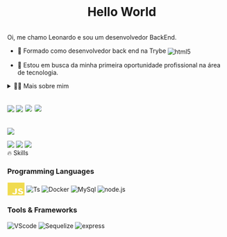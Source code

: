 <!--título-->
<div id="user-content-toc">
  <ul align="center">
    <summary><h1 style="display: inline-block">Hello World</h1></summary>
</div>

<!-- Presentation -->
<p>
  Oi, me chamo Leonardo e sou um desenvolvedor BackEnd.

  - 🌱 Formado como desenvolvedor back end na Trybe <img align="center" alt="html5" height="23px" src="https://yt3.googleusercontent.com/SLg3vW9jQbja0ea7la5Bx8nVffl5BprQ7xaTqx_weWvcUPqJF-ylPl2BSs8ocY5gdT06GB_a=s900-c-k-c0x00ffffff-no-rj" />

  - 🔭 Estou em busca da minha primeira oportunidade profissional na área de tecnologia.
</p>

<!-- Dropdown -->
<details>
  <summary>👨‍💻 Mais sobre mim</summary>

  - 💬 Eu sou o Leonardo, apaixonado por programação e tecnologia. Meu objetivo é explorar e aprender novas tecnologias, compartilhando projetos e conhecimentos no GitHub. Estou sempre em busca de desafios e oportunidades para expandir minhas habilidades de desenvolvimento.
  - 😄 Pronomes: Ele/dele

  - ⚡ Sou apaixonado por video games, cosplay e uma variedade de outros aspectos do mundo geek e tecnológico. \o/
</details>


<!-- GithubStats -->
<div>
  <br><br>
  <img height="160em" src="https://github-readme-stats.vercel.app/api?username=Leon-brum&show_icons=true&theme=transparent&include_all_commits=true&count_private=true&hide_border=true">
  <img height="160em" src="https://github-readme-stats.vercel.app/api/top-langs/?username=Leon-brum&layout=compact&langs_count=6&theme=transparent&hide_border=true">

  <img style="border: 1px solid white; border-radius: 4px;" height="203px" src="https://github-readme-stats.vercel.app/api?username=Leon-brum&show_icons=true&custom_title=Leonardo's%20Github%20Stats&theme=transparent&hide_border=true">
  <img style="border: 1px solid white; border-radius: 4px;" height="203px" src="https://github-readme-streak-stats.herokuapp.com/?user=Leon-brum&theme=transparent&hide_border=true">
  <br><br>
</div>

<!-- GIF -->
<p align="left">
  <img align="center" src="https://github.com/Anmol-Baranwal/Cool-GIFs-For-GitHub/assets/74038190/0c7eb6ed-663b-4ce4-bfbd-18239a38ba1b" width="500 alt="Imagem">
</p>
<div aling="right">
<a href="https://www.instagram.com/leo_morenolm/ target="_blank"><img src="https://img.shields.io/badge/-Instagram-%23E4405F?style=for-the-badge&logo=instagram&logoColor=white" target="_blank"></a>
  <a href = "mailto:leu-profissional@hotmail.com"><img src="https://img.shields.io/badge/-Gmail-%23333?style=for-the-badge&logo=gmail&logoColor=white" destino ="_blank"></a>
  <a href="https://www.linkedin.com/in/leonardo-moreno-b8015a294/" target="_blank"><img src="https://img.shields.io/badge/-LinkedIn-%230077B5?style=for-the-badge&logo=linkedin&logoColor=white" target="_blank"></a>
</div>
🔥 Skills
<!-- Skills: Programming Languages -->
  <div style="flex-basis: 48%;">
    <h3>Programming Languages</h3>
    <img align="center" alt="Js" height="30" width="40" src="https://raw.githubusercontent.com/devicons/devicon/master/icons/javascript/javascript-plain.svg">
    <img align="center" alt="Ts" height="30" width="40" src="https://cdn.jsdelivr.net/gh/devicons/devicon@latest/icons/typescript/typescript-original.svg">
    <img align="center" alt="Docker" height="30" width="40" src="https://cdn.jsdelivr.net/gh/devicons/devicon@latest/icons/docker/docker-original.svg">
    <img align="center" alt="MySql" height="50" width="50" src="https://cdn.jsdelivr.net/gh/devicons/devicon@latest/icons/mysql/mysql-plain-wordmark.svg">
    <img align="center" alt="node.js" height="30" width="40" src="https://cdn.jsdelivr.net/gh/devicons/devicon@latest/icons/nodejs/nodejs-original.svg">
  </div>
  
  <!-- Skills: Tools & Frameworks -->
  <div style="flex-basis: 48%;">
    <h3>Tools & Frameworks</h3>
    <img align="center" alt="VScode" height="30" width="40" src="https://cdn.jsdelivr.net/gh/devicons/devicon/icons/vscode/vscode-original.svg">
    <img align="center" alt="Sequelize" height="70" width="70" src="https://cdn.jsdelivr.net/gh/devicons/devicon@latest/icons/sequelize/sequelize-original-wordmark.svg">
    <img align="center" alt="express" height="70" width="70" src="https://cdn.jsdelivr.net/gh/devicons/devicon@latest/icons/express/express-original-wordmark.svg">
  </div>
  <br><br>

<br>
  
